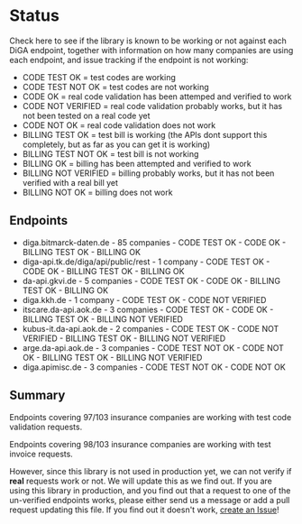 # Status

Check here to see if the library is known to be working or not against each DiGA endpoint, 
together with information on how many companies are using each endpoint, and issue tracking if the endpoint is not working:

- CODE TEST OK = test codes are working
- CODE TEST NOT OK = test codes are not working
- CODE OK = real code validation has been attemped and verified to work
- CODE NOT VERIFIED = real code validation probably works, but it has not been tested on a real code yet
- CODE NOT OK = real code validation does not work
- BILLING TEST OK = test bill is working (the APIs dont support this completely, but as far as you can get it is working)
- BILLING TEST NOT OK = test bill is not working
- BILLING OK = billing has been attempted and verified to work
- BILLING NOT VERIFIED = billing probably works, but it has not been verified with a real bill yet
- BILLING NOT OK = billing does not work


## Endpoints

- diga.bitmarck-daten.de - 85 companies - CODE TEST OK - CODE OK - BILLING TEST OK - BILLING OK
- diga-api.tk.de/diga/api/public/rest - 1 company - CODE TEST OK - CODE OK - BILLING TEST OK - BILLING OK
- da-api.gkvi.de - 5 companies - CODE TEST OK - CODE OK - BILLING TEST OK - BILLING OK
- diga.kkh.de - 1 company - CODE TEST OK - CODE NOT VERIFIED
- itscare.da-api.aok.de - 3 companies - CODE TEST OK - CODE OK - BILLING TEST OK - BILLING NOT VERIFIED
- kubus-it.da-api.aok.de - 2 companies - CODE TEST OK - CODE NOT VERIFIED - BILLING TEST OK - BILLING NOT VERIFIED
- arge.da-api.aok.de - 3 companies - CODE TEST NOT OK - CODE NOT OK - BILLING TEST OK - BILLING NOT VERIFIED
- diga.apimisc.de - 3 companies - CODE TEST NOT OK - CODE NOT OK

## Summary 

Endpoints covering 97/103 insurance companies are working with test code validation requests.

Endpoints covering 98/103 insurance companies are working with test invoice requests.

However, since this library is not used in production yet, we can not verify if __real__ requests work or not.
We will update this as we find out. If you are using this library in production, and you find out that a request to
one of the un-verified endpoints works, please either send us a message or add a pull request updating this file.
If you find out it doesn't work, [create an Issue](https://github.com/alex-therapeutics/diga-api-client/issues/new/choose)!
